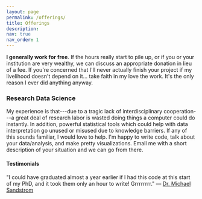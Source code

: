 ```yaml
---
layout: page
permalink: /offerings/
title: Offerings
description: 
nav: true
nav_order: 1
---
```


__I generally work for free__.
If the hours really start to pile up, or if you or your institution are very wealthy, we can discuss an appropriate donation in lieu of a fee.
If you're concerned that I'll never actually finish your project if my livelihood doesn't depend on it... take faith in my love the work.
It's the only reason I ever did anything anyway.

### Research Data Science

My experience is that---due to a tragic lack of interdisciplinary cooperation---a great deal of research labor is wasted doing things a computer could do instantly.  In addition, powerful statistical tools which could help with data interpretation go unused or misused due to knowledge barriers.  If any of this sounds familiar, I would love to help.  I'm happy to write code, talk about your data/analysis, and make pretty visualizations.  Email me with a short description of your situation and we can go from there.

#### Testimonials

"I could have graduated almost a year earlier if I had this code at this start of my PhD, and it took them only an hour to write! Grrrrrrrr." — <a href="https://emes.unc.edu/people-indiv/michael-sandstrom/">Dr. Michael Sandstrom</a>
